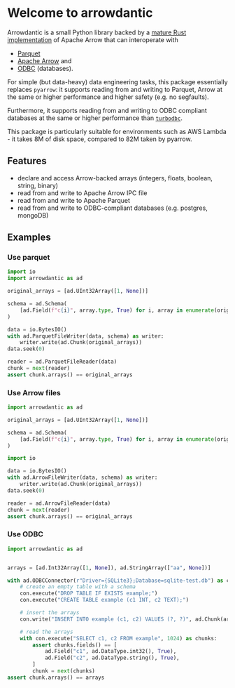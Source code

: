 # Welcome to arrowdantic

Arrowdantic is a small Python library backed by a
[mature Rust implementation](https://github.com/jorgecarleitao/arrow2) of Apache Arrow
that can interoperate with
* [Parquet](https://parquet.apache.org/)
* [Apache Arrow](https://arrow.apache.org/) and 
* [ODBC](https://en.wikipedia.org/wiki/Open_Database_Connectivity) (databases).

For simple (but data-heavy) data engineering tasks, this package essentially replaces
`pyarrow`: it supports reading from and writing to Parquet, Arrow at the same or
higher performance and higher safety (e.g. no segfaults).

Furthermore, it supports reading from and writing to ODBC compliant databases at
the same or higher performance than [`turbodbc`](https://turbodbc.readthedocs.io/en/latest/).

This package is particularly suitable for environments such as AWS Lambda -
it takes 8M of disk space, compared to 82M taken by pyarrow.

## Features

* declare and access Arrow-backed arrays (integers, floats, boolean, string, binary)
* read from and write to Apache Arrow IPC file
* read from and write to Apache Parquet
* read from and write to ODBC-compliant databases (e.g. postgres, mongoDB)

## Examples

### Use parquet

```python
import io
import arrowdantic as ad

original_arrays = [ad.UInt32Array([1, None])]

schema = ad.Schema(
    [ad.Field(f"c{i}", array.type, True) for i, array in enumerate(original_arrays)]
)

data = io.BytesIO()
with ad.ParquetFileWriter(data, schema) as writer:
    writer.write(ad.Chunk(original_arrays))
data.seek(0)

reader = ad.ParquetFileReader(data)
chunk = next(reader)
assert chunk.arrays() == original_arrays
```

### Use Arrow files

```python
import arrowdantic as ad

original_arrays = [ad.UInt32Array([1, None])]

schema = ad.Schema(
    [ad.Field(f"c{i}", array.type, True) for i, array in enumerate(original_arrays)]
)

import io

data = io.BytesIO()
with ad.ArrowFileWriter(data, schema) as writer:
    writer.write(ad.Chunk(original_arrays))
data.seek(0)

reader = ad.ArrowFileReader(data)
chunk = next(reader)
assert chunk.arrays() == original_arrays
```

### Use ODBC

```python
import arrowdantic as ad


arrays = [ad.Int32Array([1, None]), ad.StringArray(["aa", None])]

with ad.ODBCConnector(r"Driver={SQLite3};Database=sqlite-test.db") as con:
    # create an empty table with a schema
    con.execute("DROP TABLE IF EXISTS example;")
    con.execute("CREATE TABLE example (c1 INT, c2 TEXT);")

    # insert the arrays
    con.write("INSERT INTO example (c1, c2) VALUES (?, ?)", ad.Chunk(arrays))

    # read the arrays
    with con.execute("SELECT c1, c2 FROM example", 1024) as chunks:
        assert chunks.fields() == [
            ad.Field("c1", ad.DataType.int32(), True),
            ad.Field("c2", ad.DataType.string(), True),
        ]
        chunk = next(chunks)
assert chunk.arrays() == arrays
```

